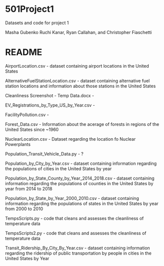 # 501Project1
Datasets and code for project 1

Masha Gubenko Ruchi Kanar, Ryan Callahan, and Christopher Fiaschetti
# README

AirportLocation.csv - dataset containing airport locations in the United States

AlternativeFuelStationLocation.csv - dataset containing alternative fuel station locations and information about those stations in the United States

Cleanliness Screenshot - Temp Data.docx -

EV_Registrations_by_Type_US_by_Year.csv - 

FacilityPollution.csv - 

Forest_Data.csv - Information about the acerage of forests in regions of the United States since ~1960

NuclearLocation.csv - Dataset regarding the location fo Nuclear Powerplants

Population_Transit_Vehicle_Data.py - ?

Population_by_City_by_Year.csv - dataset containing information regarding the populations of cities in the United States by year

Population_by_State_County_by_Year_2014_2018.csv - dataset containing information regarding the populations of counties in the United States by year from 2014 to 2018

Population_by_State_by_Year_2000_2010.csv - dataset containing information regarding the populations of states in the United States by year from 2000 to 2010

TempsScripts.py - code that cleans and assesses the cleanliness of temperature data 

TempsScripts2.py - code that cleans and assesses the cleanliness of temperature data 

Transit_Ridership_By_City_By_Year.csv - dataset containing information regarding the ridership of public transportation by people in cities in the United States by Year 







